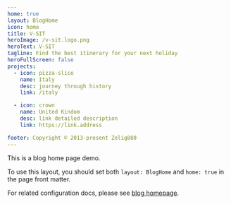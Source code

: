 ```yaml
---
home: true
layout: BlogHome
icon: home
title: V-SIT
heroImage: /v-sit.logo.png
heroText: V-SIT
tagline: Find the best itinerary for your next holiday
heroFullScreen: false
projects:
  - icon: pizza-slice
    name: Italy
    desc: journey through history
    link: /italy

  - icon: crown
    name: United Kindom
    desc: link detailed description
    link: https://link.address

footer: Copyright © 2013-present Zelig880
---
```


This is a blog home page demo.

To use this layout, you should set both `layout: BlogHome` and `home: true` in the page front matter.

For related configuration docs, please see [blog homepage](https://theme-hope.vuejs.press/guide/blog/home/).
